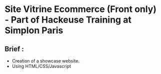 # Site Vitrine Ecommerce (Front only) - Part of Hackeuse Training at Simplon Paris

## Brief :

- Creation of a showcase website.
- Using HTML/CSS/Javascript

